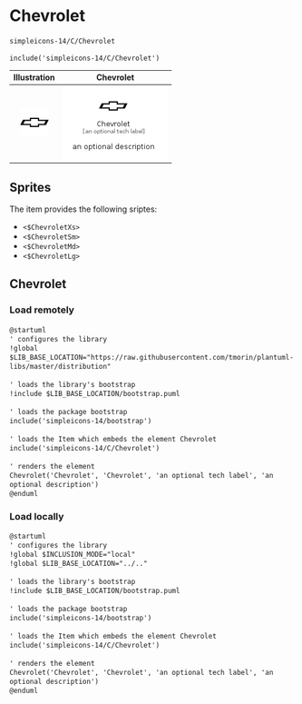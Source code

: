 # Chevrolet


```text
simpleicons-14/C/Chevrolet
```

```text
include('simpleicons-14/C/Chevrolet')
```



| Illustration | Chevrolet |
| :---: | :---: |
| ![illustration for Illustration](../../simpleicons-14/C/Chevrolet.png) | ![illustration for Chevrolet](../../simpleicons-14/C/Chevrolet.Local.png) |



## Sprites
The item provides the following sriptes:

- `<$ChevroletXs>`
- `<$ChevroletSm>`
- `<$ChevroletMd>`
- `<$ChevroletLg>`





## Chevrolet

### Load remotely
```plantuml
@startuml
' configures the library
!global $LIB_BASE_LOCATION="https://raw.githubusercontent.com/tmorin/plantuml-libs/master/distribution"

' loads the library's bootstrap
!include $LIB_BASE_LOCATION/bootstrap.puml

' loads the package bootstrap
include('simpleicons-14/bootstrap')

' loads the Item which embeds the element Chevrolet
include('simpleicons-14/C/Chevrolet')

' renders the element
Chevrolet('Chevrolet', 'Chevrolet', 'an optional tech label', 'an optional description')
@enduml
```

### Load locally
```plantuml
@startuml
' configures the library
!global $INCLUSION_MODE="local"
!global $LIB_BASE_LOCATION="../.."

' loads the library's bootstrap
!include $LIB_BASE_LOCATION/bootstrap.puml

' loads the package bootstrap
include('simpleicons-14/bootstrap')

' loads the Item which embeds the element Chevrolet
include('simpleicons-14/C/Chevrolet')

' renders the element
Chevrolet('Chevrolet', 'Chevrolet', 'an optional tech label', 'an optional description')
@enduml
```

